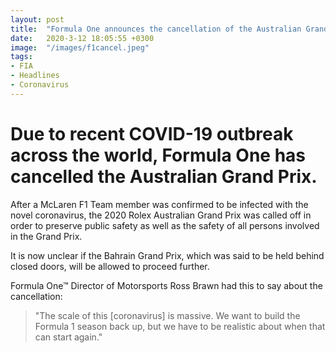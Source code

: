 ```yaml
---
layout: post
title:  "Formula One announces the cancellation of the Australian Grand Prix"
date:   2020-3-12 18:05:55 +0300
image:  "/images/f1cancel.jpeg"
tags:   
- FIA
- Headlines
- Coronavirus
---
```


# Due to recent COVID-19 outbreak across the world, Formula One has cancelled the Australian Grand Prix.

After a McLaren F1 Team member was confirmed to be infected with the novel coronavirus, the 2020 Rolex Australian Grand Prix was called off in order to preserve public safety as well as the safety of all persons involved in the Grand Prix.

It is now unclear if the Bahrain Grand Prix, which was said to be held behind closed doors, will be allowed to proceed further.

Formula One™ Director of Motorsports Ross Brawn had this to say about the cancellation:

> "The scale of this [coronavirus] is massive. We want to build the Formula 1 season back up, but we have to be realistic about when that can start again." 



